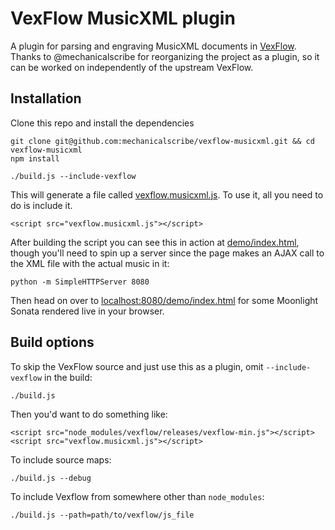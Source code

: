 # VexFlow MusicXML plugin

A plugin for parsing and engraving MusicXML documents
in [VexFlow](https://github.com/0xFE/vexflow).
Thanks to @mechanicalscribe for reorganizing the project as a plugin,
so it can be worked on independently of the upstream VexFlow.

## Installation

Clone this repo and install the dependencies

	git clone git@github.com:mechanicalscribe/vexflow-musicxml.git && cd vexflow-musicxml
	npm install

	./build.js --include-vexflow

This will generate a file called [vexflow.musicxml.js](vexflow.musicxml.js). To use it, all you need to do is include it.

	<script src="vexflow.musicxml.js"></script>

After building the script you can see this in action at [demo/index.html](demo/index.html), though you'll need to spin up a server since the page makes an AJAX call to the XML file with the actual music in it:

	python -m SimpleHTTPServer 8080

Then head on over to [localhost:8080/demo/index.html](http://localhost:8080/demo/index.html) for some Moonlight Sonata rendered live in your browser.

## Build options

To skip the VexFlow source and just use this as a plugin, omit `--include-vexflow` in the build:

	./build.js

Then you'd want to do something like:

	<script src="node_modules/vexflow/releases/vexflow-min.js"></script>
	<script src="vexflow.musicxml.js"></script>

To include source maps:

	./build.js --debug

To include Vexflow from somewhere other than `node_modules`:

	./build.js --path=path/to/vexflow/js_file

